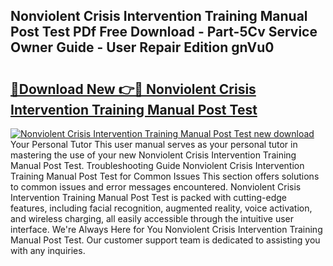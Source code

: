 ## Nonviolent Crisis Intervention Training Manual Post Test PDf Free Download - Part-5Cv Service Owner Guide - User Repair Edition gnVu0

# <h2><a href="http://bc66040.oget.top/?id=Nonviolent+Crisis+Intervention+Training+Manual+Post+Test">🔗Download New 👉🔴 Nonviolent Crisis Intervention Training Manual Post Test</a></h2>

[![Nonviolent Crisis Intervention Training Manual Post Test new download](https://i.imgur.com/5g1atiW.png)](http://bc66040.oget.top/?id=Nonviolent+Crisis+Intervention+Training+Manual+Post+Test)
Your Personal Tutor This user manual serves as your personal tutor in mastering the use of your new Nonviolent Crisis Intervention Training Manual Post Test. Troubleshooting Guide Nonviolent Crisis Intervention Training Manual Post Test for Common Issues This section offers solutions to common issues and error messages encountered. Nonviolent Crisis Intervention Training Manual Post Test is packed with cutting-edge features, including facial recognition, augmented reality, voice activation, and wireless charging, all easily accessible through the intuitive user interface. We're Always Here for You Nonviolent Crisis Intervention Training Manual Post Test. Our customer support team is dedicated to assisting you with any inquiries.
